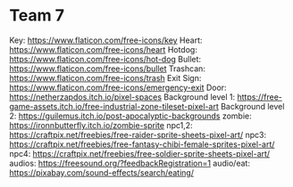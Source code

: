 # Team 7
Key: https://www.flaticon.com/free-icons/key
Heart: https://www.flaticon.com/free-icons/heart
Hotdog: https://www.flaticon.com/free-icons/hot-dog
Bullet: https://www.flaticon.com/free-icons/bullet
Trashcan: https://www.flaticon.com/free-icons/trash
Exit Sign: https://www.flaticon.com/free-icons/emergency-exit
Door: https://netherzapdos.itch.io/pixel-spaces
Background level 1: https://free-game-assets.itch.io/free-industrial-zone-tileset-pixel-art
Background level 2: https://guilemus.itch.io/post-apocalyptic-backgrounds
zombie: https://ironnbutterfly.itch.io/zombie-sprite
npc1,2: https://craftpix.net/freebies/free-raider-sprite-sheets-pixel-art/
npc3: https://craftpix.net/freebies/free-fantasy-chibi-female-sprites-pixel-art/
npc4: https://craftpix.net/freebies/free-soldier-sprite-sheets-pixel-art/
audios: https://freesound.org/?feedbackRegistration=1
audio/eat: https://pixabay.com/sound-effects/search/eating/

